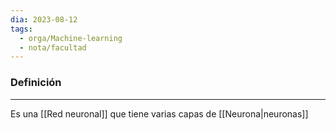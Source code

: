 ```yaml
---
dia: 2023-08-12
tags:
  - orga/Machine-learning
  - nota/facultad
---
```

### Definición
---
Es una [[Red neuronal]] que tiene varias capas de [[Neurona|neuronas]]